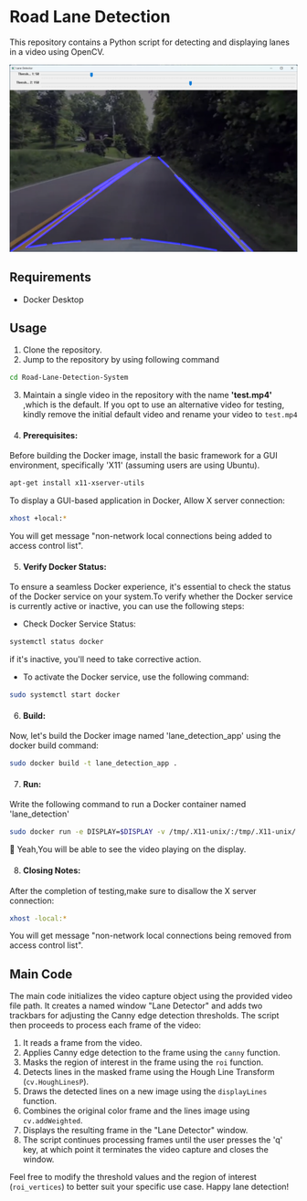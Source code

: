 # Road Lane Detection

This repository contains a Python script for detecting and displaying lanes in a video using OpenCV.

![Lane Detection Example](ss.png)

## Requirements
- Docker Desktop 

## Usage
1. Clone the repository.
2. Jump to the repository by using following command
```bash
cd Road-Lane-Detection-System
```

3. Maintain a single video in the repository with the name **'test.mp4'** ,which is the default. If you opt to use an alternative video for testing, kindly remove the initial default video and rename your video to `test.mp4`

4. #### Prerequisites:
Before building the Docker image, install the basic framework for a GUI environment, specifically 'X11' (assuming users are using Ubuntu).
```bash
apt-get install x11-xserver-utils
```

To display a GUI-based application in Docker, Allow X server connection:
```bash
xhost +local:*
```
You will get message "non-network local connections being added to access control list".

5. #### Verify Docker Status:
To ensure a seamless Docker experience, it's essential to check the status of the Docker service on your system.To verify whether the Docker service is currently active or inactive, you can use the following steps:
* Check Docker Service Status:
```bash
systemctl status docker
```
if it's inactive, you'll need to take corrective action.

* To activate the Docker service, use the following command:
```bash
sudo systemctl start docker
```
6. #### Build:
Now, let's build the Docker image named 'lane_detection_app' using the docker build command:
```bash
sudo docker build -t lane_detection_app .
```
7. #### Run:
Write the following command to run a Docker container named 'lane_detection'
```bash
sudo docker run -e DISPLAY=$DISPLAY -v /tmp/.X11-unix/:/tmp/.X11-unix/ --name lane_detection lane_detection_app
```
:tada: Yeah,You will be able to see the video playing on the display.

8. #### Closing Notes:
After the completion of testing,make sure to disallow the X server connection:
```bash
xhost -local:*
```
You will get message "non-network local connections being removed from access control list".

## Main Code
The main code initializes the video capture object using the provided video file path. It creates a named window "Lane Detector" and adds two trackbars for adjusting the Canny edge detection thresholds. The script then proceeds to process each frame of the video:

1. It reads a frame from the video.
2. Applies Canny edge detection to the frame using the `canny` function.
3. Masks the region of interest in the frame using the `roi` function.
4. Detects lines in the masked frame using the Hough Line Transform (`cv.HoughLinesP`).
5. Draws the detected lines on a new image using the `displayLines` function.
6. Combines the original color frame and the lines image using `cv.addWeighted`.
7. Displays the resulting frame in the "Lane Detector" window.
8. The script continues processing frames until the user presses the 'q' key, at which point it terminates the video capture and closes the window.

Feel free to modify the threshold values and the region of interest (`roi_vertices`) to better suit your specific use case. Happy lane detection!
